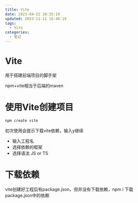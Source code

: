 ```yaml
---
title: Vite
date: 2023-04-22 10:35:19
updated: 2023-11-11 16:40:19
tags:
  - Vite
categories:
  - 笔记
---
```


# Vite

用于搭建前端项目的脚手架

npm+vite相当于后端的maven

# 使用Vite创建项目

```bash
npm create vite
```

初次使用会提示下载vite依赖，输入y继续

- 输入工程名
- 选择依赖的框架
- 选择语法 JS or TS

# 下载依赖

vite创建好工程后有package.json，但并没有下载依赖，npm i 下载package.json中的依赖